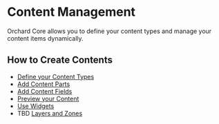 # Content Management

Orchard Core allows you to define your content types and manage your content items dynamically.

## How to Create Contents

- [Define your Content Types](../../reference/modules/ContentTypes/README.md)
- [Add Content Parts](../../reference/modules/ContentParts/README.md)
- [Add Content Fields](../../reference/modules/ContentFields/README.md)
- [Preview your Content](../../reference/modules/ContentPreview/README.md)
- [Use Widgets](../../reference/modules/Widgets/README.md)
- TBD [Layers and Zones](https://github.com/OrchardCMS/OrchardCore/issues/3111)
